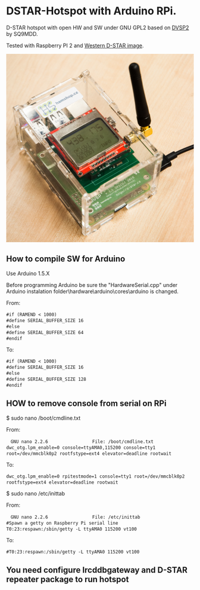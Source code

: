 # DSTAR-Hotspot with Arduino RPi.
D-STAR hotspot with open HW and SW under GNU GPL2 based on [DVSP2](http://tech4.pl/SQ9MDD/?p=92) by SQ9MDD.

Tested with Raspberry PI 2 and [Western D-STAR image](http://www.westerndstar.co.uk/html/downloads.html).

![hotspot](https://raw.githubusercontent.com/ok1cdj/dstar-hotspot/master/pics/hotspot.jpg)

## How to compile SW for Arduino

Use Arduino 1.5.X

Before programming Arduino be sure the "HardwareSerial.cpp" under Arduino instalation folder\hardware\arduino\cores\arduino is changed.

From:
```
#if (RAMEND < 1000)
#define SERIAL_BUFFER_SIZE 16
#else
#define SERIAL_BUFFER_SIZE 64
#endif
```

To:
```
#if (RAMEND < 1000)
#define SERIAL_BUFFER_SIZE 16
#else
#define SERIAL_BUFFER_SIZE 128
#endif

```
## HOW to remove console from serial on RPi

$ sudo nano /boot/cmdline.txt

From:
```
　GNU nano 2.2.6　　　　　　　　　　File: /boot/cmdline.txt
dwc_otg.lpm_enable=0 console=ttyAMA0,115200 console=tty1 root=/dev/mmcblk0p2 rootfstype=ext4 elevator=deadline rootwait 
```
To:
```
dwc_otg.lpm_enable=0 rpitestmode=1 console=tty1 root=/dev/mmcblk0p2 rootfstype=ext4 elevator=deadline rootwait
```

$ sudo nano /etc/inittab

From:
```
　GNU nano 2.2.6　　　　　　　　　　File: /etc/inittab
#Spawn a getty on Raspberry Pi serial line
T0:23:respawn:/sbin/getty -L ttyAMA0 115200 vt100
```
To:
```
#T0:23:respawn:/sbin/getty -L ttyAMA0 115200 vt100
```

## You need configure Ircddbgateway and D-STAR repeater package  to run hotspot
